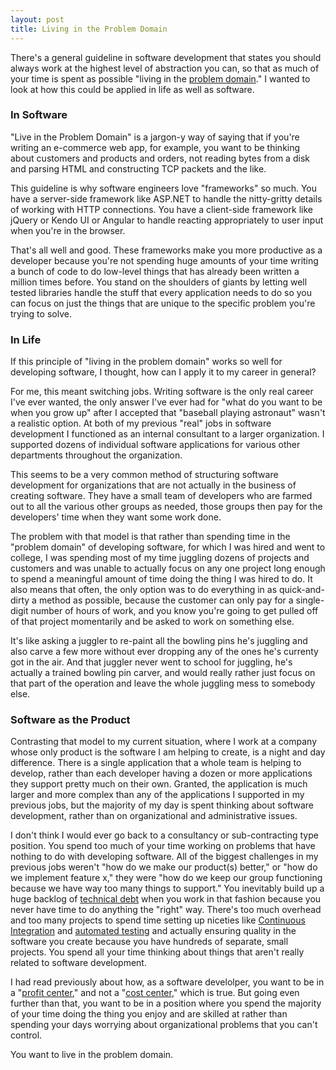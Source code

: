 ```yaml
---
layout: post
title: Living in the Problem Domain
---
```


There's a general guideline in software development that states you should always work at
the highest level of abstraction you can, so that as much of your time is spent as possible
"living in the [problem domain](https://en.wikipedia.org/wiki/Problem_domain)." I wanted 
to look at how this could be applied in life as well as software.

### In Software

"Live in the Problem Domain" is a jargon-y way of saying that if you're writing an 
e-commerce web app, for example, you want to be thinking about customers and products 
and orders, not reading bytes from a disk and parsing HTML and constructing TCP packets 
and the like.

This guideline is why software engineers love "frameworks" so much. You have a server-side
framework like ASP.NET to handle the nitty-gritty details of working with HTTP connections.
You have a client-side framework like jQuery or Kendo UI or Angular to handle reacting
appropriately to user input when you're in the browser.

That's all well and good. These frameworks make you more productive as a developer because 
you're not spending huge amounts of your time writing a bunch of code to do low-level things
that has already been written a million times before. You stand on the shoulders of giants 
by letting well tested libraries handle the stuff that every application needs to do so you 
can focus on just the things that are unique to the specific problem you're trying to solve.

### In Life

If this principle of "living in the problem domain" works so well for developing software,
I thought, how can I apply it to my career in general?

For me, this meant switching jobs. Writing software is the only real career I've ever wanted,
the only answer I've ever had for "what do you want to be when you grow up" after I accepted
that "baseball playing astronaut" wasn't a realistic option. At both of my previous "real" jobs 
in software development I functioned as an internal consultant to a larger organization. I 
supported dozens of individual software applications for various other departments throughout the 
organization. 

This seems to be a very common method of structuring software development for organizations that
are not actually in the business of creating software. They have a small team of developers who
are farmed out to all the various other groups as needed, those groups then pay for the 
developers' time when they want some work done. 

The problem with that model is that rather than spending time in the "problem domain" of developing
software, for which I was hired and went to college, I was spending most of my time juggling
dozens of projects and customers and was unable to actually focus on any one project
long enough to spend a meaningful amount of time doing the thing I was hired to do. It also means
that often, the only option was to do everything in as quick-and-dirty a method as possible, because 
the customer can only pay for a single-digit number of hours of work, and you know you're going to 
get pulled off of that project momentarily and be asked to work on something else. 

It's like asking a juggler to re-paint all the bowling pins he's juggling and also carve a few
more without ever dropping any of the ones he's currenty got in the air. And that juggler never
went to school for juggling, he's actually a trained bowling pin carver, and would really
rather just focus on that part of the operation and leave the whole juggling mess to somebody else.

### Software as the Product

Contrasting that model to my current situation, where I work at a company whose only product is
the software I am helping to create, is a night and day difference. There is a single application
that a whole team is helping to develop, rather than each developer having a dozen or more applications
they support pretty much on their own. Granted, the application is much larger and more complex than
any of the applications I supported in my previous jobs, but the majority of my day is spent thinking 
about software development, rather than on organizational and administrative issues.

I don't think I would ever go back to a consultancy or sub-contracting type position. You spend too
much of your time working on problems that have nothing to do with developing software. All of the
biggest challenges in my previous jobs weren't "how do we make our product(s) better," or "how do 
we implement feature x," they were "how do we keep our group functioning because we have way too 
many things to support." You inevitably build up a huge backlog of 
[technical debt](https://en.wikipedia.org/wiki/Technical_debt) 
when you work in that fashion because you never have time to do anything the "right" way. There's too
much overhead and too many projects to spend time setting up niceties like 
[Continuous Integration](https://en.wikipedia.org/wiki/Continuous_integration) and 
[automated testing](https://en.wikipedia.org/wiki/Test_automation) and
actually ensuring quality in the software you create because you have hundreds of separate, 
small projects. You spend all your time thinking about things that aren't really related to software
development.

I had read previously about how, as a software develolper, you want to be in a 
"[profit center](https://en.wikipedia.org/wiki/Profit_center)," and not a 
"[cost center](https://en.wikipedia.org/wiki/Cost_centre_(business)),"
which is true. But going even further than that, you want to be in a position
where you spend the majority of your time doing the thing you enjoy and are skilled at rather than
spending your days worrying about organizational problems that you can't control. 

You want to live in the problem domain.
